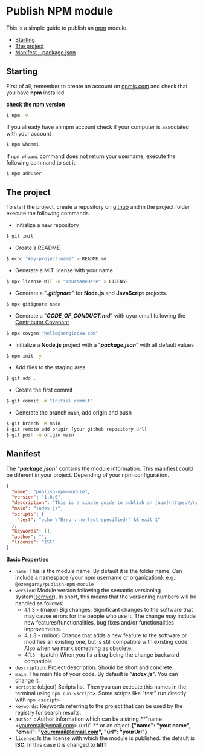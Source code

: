 # Publish NPM module

This is a simple guide to publish an [npm](https://npmjs.com) module.

* [Starting](#starting)
* [The project](#the-project)
* [Manifest - package.json](#manifest)


## Starting

First of all, remember to create an account on [npmjs.com](https://npmjs.com) and check that you have **npm** installed.

**check the npm version**

```sh
$ npm -v
```

If you already have an npm account check if your computer is associated with your account

```sh
$ npm whoami
```

If `npm whoami` command does not return your username, execute the following command to set it:

```sh
$ npm adduser
```

## The project

To start the project, create a repository on [github](https://github.com) and in the project folder execute the following commands.

- Initialize a new  repository  
```sh
$ git init
```

- Create a README  
```sh
$ echo "#my-project-name" > README.md
```

- Generate a MIT license with your name  
```sh
$ npx license MIT -o "YourNameHere" > LICENSE
```

- Generate a "***.gitignore***" for **Node.js** and **JavaScript** projects.  
```sh
$ npx gitignore node
```

- Generate a "***CODE_OF_CONDUCT.md***" with oyur email following the [Contributor Covenant](https://www.contributor-covenant.org/)  
```sh
$ npx covgen "hello@sergiodxa.com"
```

- Initialize a **Node.js** project with a "***package.json***" with all default values  
```sh
$ npm init -y
```

- Add files to the staging area  
```sh
$ git add .
```

- Create the first commit  
```sh
$ git commit -m "Initial commit"
```

- Generate the branch `main`, add origin and push  
```sh
$ git branch -M main
$ git remote add origin [your github repository url]
$ git push -u origin main
```

## Manifest

The "***package.json***" contains the module information.
This manifiest could be diferent in your project. Depending of your npm configuration.

```json
{
  "name": "publish-npm-module",
  "version": "1.0.0",
  "description": "This is a simple guide to publish an [npm](https://npmjs.com) module.",
  "main": "index.js",
  "scripts": {
    "test": "echo \"Error: no test specified\" && exit 1"
  },
  "keywords": [],
  "author": "",
  "license": "ISC"
}
```

**Basic Properties**

- `name`: This is the module name. By default it is the folder name. Can include a namespace (your npm username or organization). 
e.g.: `@ezemgaray/publish-npm-module`
- `version`: Module version following the semantic versioning system([semver](https://semver.org/)). 
In short, this means that the versioning numbers will be handled as follows:
  - `4`.1.3 - (major) Big changes. Significant changes to the software that may cause errors for the people who use it. The change may include new features/functionalities, bug fixes and/or functionalities improvements.
  - 4.`1`.3 - (minor) Change that adds a new feature to the software or modifies an existing one, but is still compatible with existing code. Also when we mark something as obsolete.
  - 4.1.`3` - (patch) When you fix a bug being the change backward compatible.
- `description`: Project description. Should be short and concrete.
- `main`: The main file of your code. By default is "***index.js***". You can change it.
- `scripts`: (object) Scripts list. Then you can execute this names in the terminal using `npm run <script>`. Some scripts like "test" run directly with `npm <script>`
- `keywords`: Keywords referring to the project that can be used by the registry for search results.
- `author `: Author information which can be a string **"name &lt;youremail@email.com&gt; (url)" ** or an object **{"name": "yout name", "email": "youremail@email.com", "url": "yourUrl"}**
- `license`: Is the license with which the module is published. the default is **ISC**. In this case it is changed to **MIT** 